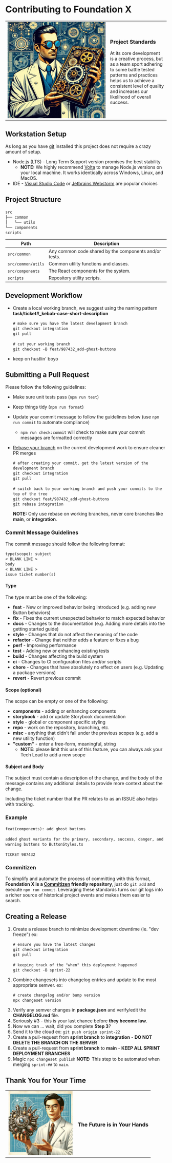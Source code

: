 # Contributing to Foundation X

<table style="border:none">
  <tbody>
  <tr>
    <td style="border:none;min-width:205px;text-align:center">
      <img src="assets/steampunk.png" alt="Foundation-X Rulebook" style="min-width:300px;min-height:300px" width="400" height="200">
    </td>
    <td style="border:none">
      <h3>Project Standards</h3>
      <p>
        At its core development is a creative process, but as a team sport adhering to some battle tested
        patterns and practices helps us to achieve a consistent level of quality and increases our
        likelihood of overall success.
      </p>
    </td>
  </tr>
  </tbody>
</table>

## Workstation Setup

As long as you have [git](https://git-scm.com/) installed this project does not require a crazy amount of setup.

- Node.js (LTS) - Long Term Support version promises the best stability
  - **NOTE:** We highly recommend [Volta](https://volta.sh) to manage Node.js versions on your local machine. It works identically across Windows, Linux, and MacOS.
- IDE - [Visual Studio Code](https://code.visualstudio.com/) or [Jetbrains Webstorm](https://www.jetbrains.com/webstorm/) are popular choices

## Project Structure

```
src
├── common
│   └── utils
└── components
scripts

```

| Path                | Description                                            |
|---------------------|--------------------------------------------------------|
| `src/common`        | Any common code shared by the components and/or tests. |
| `src/common/utils`  | Common utility functions and classes.                  |
| `src/components`    | The React components for the system.                   |
| `scripts`           | Repository utility scripts.                            |


## Development Workflow

- Create a local working branch, we suggest using the naming pattern **task/ticket#\_kebab-case-short-description**

  ```shell
  # make sure you have the latest development branch
  git checkout integration
  git pull

  # cut your working branch
  git checkout -B feat/987432_add-ghost-buttons
  ```

- keep on hustlin' boyo

## Submitting a Pull Request

Please follow the following guidelines:

- Make sure unit tests pass (`npm run test`)
- Keep things tidy (`npm run format`)
- Update your commit message to follow the guidelines below (use `npm run commit` to automate compliance)
  - `npm run check:commit` will check to make sure your commit messages are formatted correctly
- [Rebase your branch](https://www.youtube.com/watch?v=f1wnYdLEpgI) on the current development work to ensure cleaner PR merges

  ```shell
  # after creating your commit, get the latest version of the development branch
  git checkout integration
  git pull

  # switch back to your working branch and push your commits to the top of the tree
  git checkout feat/987432_add-ghost-buttons
  git rebase integration
  ```

  **NOTE:** Only use rebase on working branches, never core branches like **main**, or **integration**.

### Commit Message Guidelines

The commit message should follow the following format:

```plain
type(scope): subject
< BLANK LINE >
body
< BLANK LINE >
issue ticket number(s)
```

#### Type

The type must be one of the following:

- **feat** - New or improved behavior being introduced (e.g. adding new Button behaviors)
- **fix** - Fixes the current unexpected behavior to match expected behavior
- **docs** - Changes to the documentation (e.g. Adding more details into the getting started guide)
- **style** - Changes that do not affect the meaning of the code
- **refactor** - Change that neither adds a feature or fixes a bug
- **perf** - Improving performance
- **test** - Adding new or enhancing existing tests
- **build** - Changes affecting the build system
- **ci** - Changes to CI configuration files and/or scripts
- **chore** - Changes that have absolutely no effect on users (e.g. Updating a package versions)
- **revert** - Revert previous commit

#### Scope (optional)

The scope can be empty or one of the following:

- **components** - adding or enhancing components
- **storybook** - add or update Storybook documentation
- **style** - global or component specific styling
- **repo** - work on the repository, branching, etc.
- **misc** - anything that didn't fall under the previous scopes (e.g. add a new utility function)
- **"custom"** - enter a free-form, meaningful, string
  - **NOTE**: please limit this use of this feature, you can always ask your Tech Lead to add a new scope

#### Subject and Body

The subject must contain a description of the change, and the body of the message contains any additional details to provide more context about the change.

Including the ticket number that the PR relates to as an ISSUE also helps with tracking.

### Example

```plain
feat(components): add ghost buttons

added ghost variants for the primary, secondary, success, danger, and warning buttons to ButtonStyles.ts

TICKET 987432
```

### Commitizen

To simplify and automate the process of committing with this format, **Foundation X is a [Commitizen](https://github.com/commitizen/cz-cli) friendly repository**, 
just do `git add` and execute `npm run commit`. Leveraging these standards turns our git logs into a richer source of historical project events and
makes them easier to search.

## Creating a Release

1. Create a release branch to minimize development downtime (ie. "dev freeze") ex:
   ```shell
   # ensure you have the latest changes
   git checkout integration
   git pull
   
   # keeping track of the "when" this deployment happened
   git checkout -B sprint-22
   ```
2. Combine changesets into changelog entries and update to the most appropriate semver. ex:
   ```shell
   # create changelog and/or bump version
   npx changeset version
   ```
3. Verify any semver changes in **package.json** and verify/edit the **CHANGELOG.md** file.
4. Seriously #3 - this is your last chance before **they become law**.
5. Now we can ... wait, did you complete **Step 3**?
6. Send it to the cloud ex: `git push origin sprint-22`
7. Create a pull-request from **sprint branch** to **integration** - **DO NOT DELETE THE BRANCH ON THE SERVER**
8. Create a pull-request from **sprint branch** to **main** - **KEEP ALL SPRINT DEPLOYMENT BRANCHES**
9. Magic `npx changeset publish` **NOTE:** This step to be automated when merging `sprint-##` to `main`.

## Thank You for Your Time

<table style="border:none">
  <tbody>
  <tr>
    <td style="border:none;min-width:205px;text-align:center">
      <img src="assets/science.png" alt="Scientist with gadget" style="min-width:200px;min-height:200px" width="200" height="200">
    </td>
    <td style="border:none">
      <h3>The Future is in Your Hands</h3>
    </td>
  </tr>
  </tbody>
</table>
